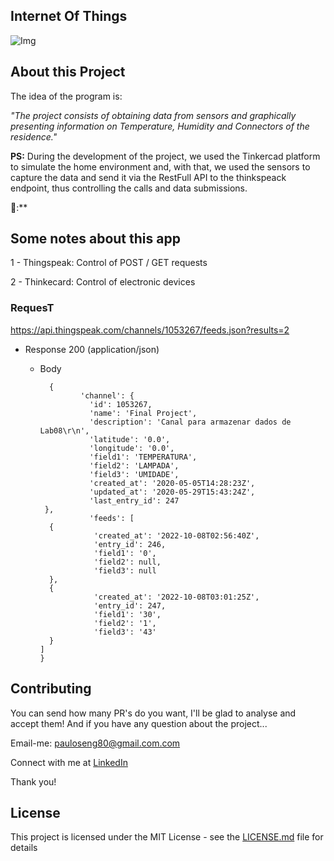 ## Internet Of Things


 ![Img](https://user-images.githubusercontent.com/63813811/194684410-e9b8af83-f2b4-47ad-8d09-da22dfc13b7f.png)



## About this Project

The idea of ​​the program is:

_"The project consists of obtaining data from sensors and graphically presenting information on Temperature, Humidity and Connectors of the residence."_

**PS:** During the development of the project, we used the Tinkercad platform to simulate the home environment and, with that, we used the sensors to capture the data and send it via the RestFull API to the thinkspeack endpoint, thus controlling the calls and data submissions.

🤩:**


## Some notes about this app

1 - Thingspeak: Control of POST / GET requests

2 - Thinkecard: Control of electronic devices




 ### RequesT

 https://api.thingspeak.com/channels/1053267/feeds.json?results=2
  
+ Response 200 (application/json)


    + Body

            {
                   'channel': {
                     'id': 1053267,
                     'name': 'Final Project',
                     'description': 'Canal para armazenar dados de Lab08\r\n',
                     'latitude': '0.0',
                     'longitude': '0.0',
                     'field1': 'TEMPERATURA',
                     'field2': 'LAMPADA',
                     'field3': 'UMIDADE',
                     'created_at': '2020-05-05T14:28:23Z',
                     'updated_at': '2020-05-29T15:43:24Z',
                     'last_entry_id': 247
           },
                     'feeds': [
            {
                      'created_at': '2022-10-08T02:56:40Z',
                      'entry_id': 246,
                      'field1': '0',
                      'field2': null,
                      'field3': null
            },
            {
                      'created_at': '2022-10-08T03:01:25Z',
                      'entry_id': 247,
                      'field1': '30',
                      'field2': '1',
                      'field3': '43'
            }
          ]
          }



## Contributing

You can send how many PR's do you want, I'll be glad to analyse and accept them! And if you have any question about the project...

Email-me: pauloseng80@gmail.com.com

Connect with me at [LinkedIn](https://www.linkedin.com/in/pauloroch/)

Thank you!

## License

This project is licensed under the MIT License - see the [LICENSE.md](https://github.com/paul0rocha/mindCast/blob/master/LICENSE) file for details

